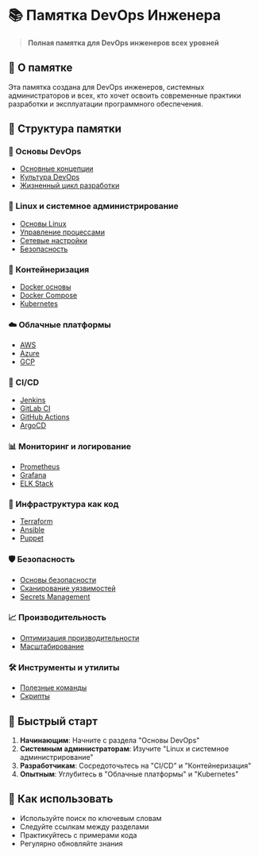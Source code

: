 # 📚 Памятка DevOps Инженера

> **Полная памятка для DevOps инженеров всех уровней**

## 🎯 О памятке

Эта памятка создана для DevOps инженеров, системных администраторов и всех, кто хочет освоить современные практики разработки и эксплуатации программного обеспечения.

## 📁 Структура памятки

### 🔧 Основы DevOps
- [Основные концепции](./01-Основы/01-Основные-концепции.md)
- [Культура DevOps](./01-Основы/02-Культура-DevOps.md)
- [Жизненный цикл разработки](./01-Основы/03-Жизненный-цикл-разработки.md)

### 🐧 Linux и системное администрирование
- [Основы Linux](./02-Linux/01-Основы-Linux.md)
- [Управление процессами](./02-Linux/02-Управление-процессами.md)
- [Сетевые настройки](./02-Linux/03-Сетевые-настройки.md)
- [Безопасность](./02-Linux/04-Безопасность.md)

### 🐳 Контейнеризация
- [Docker основы](./03-Контейнеризация/01-Docker-основы.md)
- [Docker Compose](./03-Контейнеризация/02-Docker-Compose.md)
- [Kubernetes](./03-Контейнеризация/03-Kubernetes.md)

### ☁️ Облачные платформы
- [AWS](./04-Облачные-платформы/01-AWS.md)
- [Azure](./04-Облачные-платформы/02-Azure.md)
- [GCP](./04-Облачные-платформы/03-GCP.md)

### 🔄 CI/CD
- [Jenkins](./05-CI-CD/01-Jenkins.md)
- [GitLab CI](./05-CI-CD/02-GitLab-CI.md)
- [GitHub Actions](./05-CI-CD/03-GitHub-Actions.md)
- [ArgoCD](./05-CI-CD/04-ArgoCD.md)

### 📊 Мониторинг и логирование
- [Prometheus](./06-Мониторинг/01-Prometheus.md)
- [Grafana](./06-Мониторинг/02-Grafana.md)
- [ELK Stack](./06-Мониторинг/03-ELK-Stack.md)

### 🔧 Инфраструктура как код
- [Terraform](./07-IaC/01-Terraform.md)
- [Ansible](./07-IaC/02-Ansible.md)
- [Puppet](./07-IaC/03-Puppet.md)

### 🛡️ Безопасность
- [Основы безопасности](./08-Безопасность/01-Основы-безопасности.md)
- [Сканирование уязвимостей](./08-Безопасность/02-Сканирование-уязвимостей.md)
- [Secrets Management](./08-Безопасность/03-Secrets-Management.md)

### 📈 Производительность
- [Оптимизация производительности](./09-Производительность/01-Оптимизация-производительности.md)
- [Масштабирование](./09-Производительность/02-Масштабирование.md)

### 🛠️ Инструменты и утилиты
- [Полезные команды](./10-Инструменты/01-Полезные-команды.md)
- [Скрипты](./10-Инструменты/02-Скрипты.md)

## 🚀 Быстрый старт

1. **Начинающим**: Начните с раздела "Основы DevOps"
2. **Системным администраторам**: Изучите "Linux и системное администрирование"
3. **Разработчикам**: Сосредоточьтесь на "CI/CD" и "Контейнеризация"
4. **Опытным**: Углубитесь в "Облачные платформы" и "Kubernetes"

## 📝 Как использовать

- Используйте поиск по ключевым словам
- Следуйте ссылкам между разделами
- Практикуйтесь с примерами кода
- Регулярно обновляйте знания
